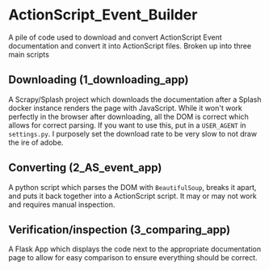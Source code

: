 # ActionScript_Event_Builder
A pile of code used to download and convert ActionScript Event documentation and convert it into ActionScript files. Broken up into three main scripts

## Downloading (1_downloading_app)
A Scrapy/Splash project which downloads the documentation after a Splash docker instance renders the page with JavaScript. While it won't work perfectly in the browser after downloading, all the DOM is correct which allows for correct parsing. If you want to use this, put in a `USER_AGENT` in `settings.py`. I purposely set the download rate to be very slow to not draw the ire of adobe.

## Converting (2_AS_event_app)
A python script which parses the DOM with `BeautifulSoup`, breaks it apart, and puts it back together into a ActionScript script. It may or may not work and requires manual inspection.

## Verification/inspection (3_comparing_app)
A Flask App which displays the code next to the appropriate documentation page to allow for easy comparison to ensure everything should be correct.
